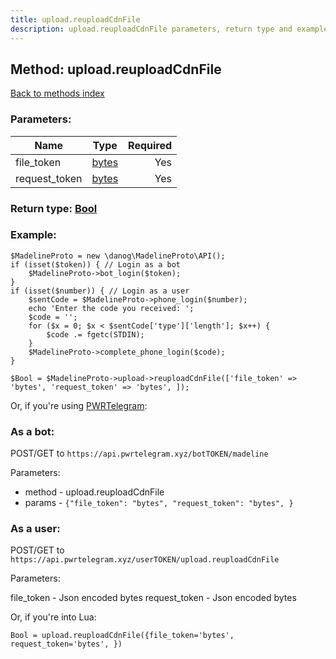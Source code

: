 ```yaml
---
title: upload.reuploadCdnFile
description: upload.reuploadCdnFile parameters, return type and example
---
```

## Method: upload.reuploadCdnFile  
[Back to methods index](index.md)


### Parameters:

| Name     |    Type       | Required |
|----------|:-------------:|---------:|
|file\_token|[bytes](../types/bytes.md) | Yes|
|request\_token|[bytes](../types/bytes.md) | Yes|


### Return type: [Bool](../types/Bool.md)

### Example:


```
$MadelineProto = new \danog\MadelineProto\API();
if (isset($token)) { // Login as a bot
    $MadelineProto->bot_login($token);
}
if (isset($number)) { // Login as a user
    $sentCode = $MadelineProto->phone_login($number);
    echo 'Enter the code you received: ';
    $code = '';
    for ($x = 0; $x < $sentCode['type']['length']; $x++) {
        $code .= fgetc(STDIN);
    }
    $MadelineProto->complete_phone_login($code);
}

$Bool = $MadelineProto->upload->reuploadCdnFile(['file_token' => 'bytes', 'request_token' => 'bytes', ]);
```

Or, if you're using [PWRTelegram](https://pwrtelegram.xyz):

### As a bot:

POST/GET to `https://api.pwrtelegram.xyz/botTOKEN/madeline`

Parameters:

* method - upload.reuploadCdnFile
* params - `{"file_token": "bytes", "request_token": "bytes", }`



### As a user:

POST/GET to `https://api.pwrtelegram.xyz/userTOKEN/upload.reuploadCdnFile`

Parameters:

file_token - Json encoded bytes
request_token - Json encoded bytes



Or, if you're into Lua:

```
Bool = upload.reuploadCdnFile({file_token='bytes', request_token='bytes', })
```


